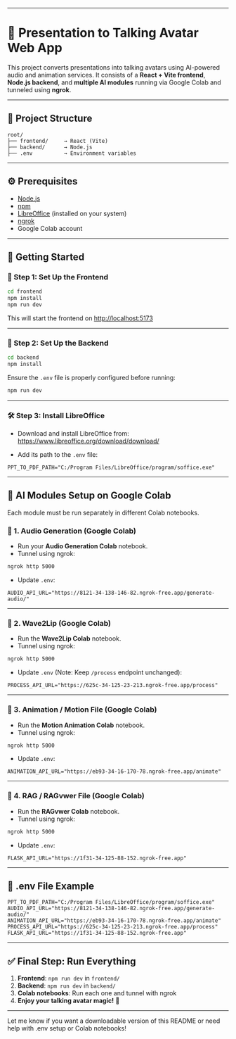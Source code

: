 
---

# 🎥 Presentation to Talking Avatar Web App

This project converts presentations into talking avatars using AI-powered audio and animation services. It consists of a **React + Vite frontend**, **Node.js backend**, and **multiple AI modules** running via Google Colab and tunneled using **ngrok**.

---

## 📁 Project Structure

```
root/
├── frontend/     → React (Vite)
├── backend/      → Node.js
├── .env          → Environment variables
```

---

## ⚙️ Prerequisites

- [Node.js](https://nodejs.org/)
- [npm](https://www.npmjs.com/)
- [LibreOffice](https://www.libreoffice.org/) (installed on your system)
- [ngrok](https://ngrok.com/)
- Google Colab account

---

## 🚀 Getting Started

### 🧩 Step 1: Set Up the Frontend

```bash
cd frontend
npm install
npm run dev
```

This will start the frontend on [http://localhost:5173](http://localhost:5173)

---

### 🧠 Step 2: Set Up the Backend

```bash
cd backend
npm install
```

Ensure the `.env` file is properly configured before running:

```bash
npm run dev
```

---

### 🛠️ Step 3: Install LibreOffice

- Download and install LibreOffice from: https://www.libreoffice.org/download/download/

- Add its path to the `.env` file:

```
PPT_TO_PDF_PATH="C:/Program Files/LibreOffice/program/soffice.exe"
```

---

## 🧪 AI Modules Setup on Google Colab

Each module must be run separately in different Colab notebooks.

### 🎤 1. Audio Generation (Google Colab)

- Run your **Audio Generation Colab** notebook.
- Tunnel using ngrok:

```bash
ngrok http 5000
```

- Update `.env`:

```
AUDIO_API_URL="https://8121-34-138-146-82.ngrok-free.app/generate-audio/"
```

---

### 💋 2. Wave2Lip (Google Colab)

- Run the **Wave2Lip Colab** notebook.
- Tunnel using ngrok:

```bash
ngrok http 5000
```

- Update `.env` (Note: Keep `/process` endpoint unchanged):

```
PROCESS_API_URL="https://625c-34-125-23-213.ngrok-free.app/process"
```

---

### 💃 3. Animation / Motion File (Google Colab)

- Run the **Motion Animation Colab** notebook.
- Tunnel using ngrok:

```bash
ngrok http 5000
```

- Update `.env`:

```
ANIMATION_API_URL="https://eb93-34-16-170-78.ngrok-free.app/animate"
```

---

### 🧠 4. RAG / RAGvwer File (Google Colab)

- Run the **RAGvwer Colab** notebook.
- Tunnel using ngrok:

```bash
ngrok http 5000
```

- Update `.env`:

```
FLASK_API_URL="https://1f31-34-125-88-152.ngrok-free.app"
```

---

## 🔐 .env File Example

```env
PPT_TO_PDF_PATH="C:/Program Files/LibreOffice/program/soffice.exe"
AUDIO_API_URL="https://8121-34-138-146-82.ngrok-free.app/generate-audio/"
ANIMATION_API_URL="https://eb93-34-16-170-78.ngrok-free.app/animate"
PROCESS_API_URL="https://625c-34-125-23-213.ngrok-free.app/process"
FLASK_API_URL="https://1f31-34-125-88-152.ngrok-free.app"
```

---

## ✅ Final Step: Run Everything

1. **Frontend**: `npm run dev` in `frontend/`
2. **Backend**: `npm run dev` in `backend/`
3. **Colab notebooks**: Run each one and tunnel with ngrok
4. **Enjoy your talking avatar magic!** 🎉

---

Let me know if you want a downloadable version of this README or need help with .env setup or Colab notebooks!
